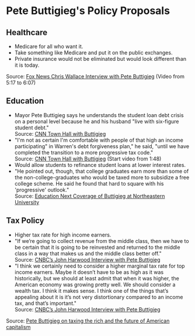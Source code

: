 # Pete Buttigieg's Policy Proposals
## Healthcare
* Medicare for all who want it. 
* Take something like Medicare and put it on the public exchanges.
* Private insurance would not be eliminated but would look different than it is today.

Source: [Fox News Chris Wallace Interview with Pete Buttigieg](https://youtu.be/y97QknIG-Eo) (Video from 5:17 to 6:07)

## Education
* Mayor Pete Buttigieg says he understands the student loan debt crisis on a personal level because he and his husband "live with six-figure student debt."  
Source: [CNN Town Hall with Buttigieg](https://cnn.it/2PqBsj5) 
* "I'm not as certain I'm comfortable with people of that high an income participating" in Warren's debt forgiveness plan," he said, "until we have completed the transition to a more progressive tax code."  
Source: [CNN Town Hall with Buttigieg](https://cnn.it/2PqBsj5) (Start video from 1:48)
* Would allow students to refinance student loans at lower interest rates.
* "He pointed out, though, that college graduates earn more than some of the non-college-graduates who would be taxed more to subsidize a free college scheme. He said he found that hard to square with his 'progressive' outlook."  
Source: [Education Next Coverage of Buttigieg at Northeastern University](https://www.educationnext.org/pete-buttigieg-talks-charter-schools-warns-free-college-less-progressive-than-it-sounds/)

## Tax Policy
* Higher tax rate for high income earners.
* "If we’re going to collect revenue from the middle class, then we have to be certain that it is going to be reinvested and returned to the middle class in a way that makes us and the middle class better off."  
Source: [CNBC’s John Harwood Interview with Pete Buttigieg](https://www.cnbc.com/2019/04/12/2020-candidate-pete-buttigieg-on-taxing-the-rich-future-of-us-capitalism.html)
*  "I think we certainly need to consider a higher marginal tax rate for top income earners. Maybe it doesn’t have to be as high as it was historically, but we should at least admit that when it was higher, the American economy was growing pretty well. We should consider a wealth tax. I think it makes sense. I think one of the things that’s appealing about it is it’s not very distortionary compared to an income tax, and that’s important."  
Source: [CNBC’s John Harwood Interview with Pete Buttigieg](https://www.cnbc.com/2019/04/12/2020-candidate-pete-buttigieg-on-taxing-the-rich-future-of-us-capitalism.html)

Source: [Pete Buttigieg on taxing the rich and the future of American capitalism](https://www.cnbc.com/video/2019/04/11/tectonic-economic-change.html)
